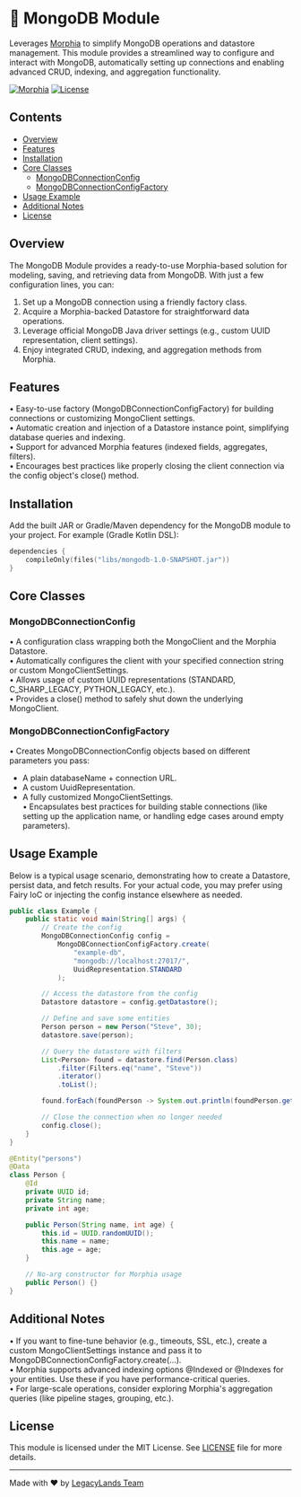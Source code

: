 # 🚀 MongoDB Module

Leverages [Morphia](https://morphia.dev/landing/index.html) to simplify MongoDB operations and datastore management. This module provides a streamlined way to configure and interact with MongoDB, automatically setting up connections and enabling advanced CRUD, indexing, and aggregation functionality.

[![Morphia](https://img.shields.io/badge/Morphia-2.4-blue.svg)](https://morphia.dev/landing/index.html)
[![License](https://img.shields.io/badge/license-MIT-green.svg)](LICENSE)

## Contents
- [Overview](#overview)
- [Features](#features)
- [Installation](#installation)
- [Core Classes](#core-classes)
  - [MongoDBConnectionConfig](#mongodbconnectionconfig)
  - [MongoDBConnectionConfigFactory](#mongodbconnectionconfigfactory)
- [Usage Example](#usage-example)
- [Additional Notes](#additional-notes)
- [License](#license)

## Overview

The MongoDB Module provides a ready-to-use Morphia-based solution for modeling, saving, and retrieving data from MongoDB. With just a few configuration lines, you can:

1. Set up a MongoDB connection using a friendly factory class.  
2. Acquire a Morphia-backed Datastore for straightforward data operations.  
3. Leverage official MongoDB Java driver settings (e.g., custom UUID representation, client settings).  
4. Enjoy integrated CRUD, indexing, and aggregation methods from Morphia.

## Features

• Easy-to-use factory (MongoDBConnectionConfigFactory) for building connections or customizing MongoClient settings.  
• Automatic creation and injection of a Datastore instance point, simplifying database queries and indexing.  
• Support for advanced Morphia features (indexed fields, aggregates, filters).  
• Encourages best practices like properly closing the client connection via the config object's close() method.  

## Installation

Add the built JAR or Gradle/Maven dependency for the MongoDB module to your project. For example (Gradle Kotlin DSL):

```kotlin
dependencies {
    compileOnly(files("libs/mongodb-1.0-SNAPSHOT.jar"))
}
```

## Core Classes

### MongoDBConnectionConfig

• A configuration class wrapping both the MongoClient and the Morphia Datastore.  
• Automatically configures the client with your specified connection string or custom MongoClientSettings.  
• Allows usage of custom UUID representations (STANDARD, C_SHARP_LEGACY, PYTHON_LEGACY, etc.).  
• Provides a close() method to safely shut down the underlying MongoClient.

### MongoDBConnectionConfigFactory

• Creates MongoDBConnectionConfig objects based on different parameters you pass:  
  - A plain databaseName + connection URL.  
  - A custom UuidRepresentation.  
  - A fully customized MongoClientSettings.  
• Encapsulates best practices for building stable connections (like setting up the application name, or handling edge cases around empty parameters).

## Usage Example

Below is a typical usage scenario, demonstrating how to create a Datastore, persist data, and fetch results. For your actual code, you may prefer using Fairy IoC or injecting the config instance elsewhere as needed.

```java
public class Example {
    public static void main(String[] args) {
        // Create the config
        MongoDBConnectionConfig config = 
            MongoDBConnectionConfigFactory.create(
                "example-db", 
                "mongodb://localhost:27017/", 
                UuidRepresentation.STANDARD
            );

        // Access the datastore from the config
        Datastore datastore = config.getDatastore();

        // Define and save some entities
        Person person = new Person("Steve", 30);
        datastore.save(person);

        // Query the datastore with filters
        List<Person> found = datastore.find(Person.class)
            .filter(Filters.eq("name", "Steve"))
            .iterator()
            .toList();

        found.forEach(foundPerson -> System.out.println(foundPerson.getName()));

        // Close the connection when no longer needed
        config.close();
    }
}

@Entity("persons")
@Data
class Person {
    @Id
    private UUID id;
    private String name;
    private int age;

    public Person(String name, int age) {
        this.id = UUID.randomUUID();
        this.name = name;
        this.age = age;
    }

    // No-arg constructor for Morphia usage
    public Person() {}
}
```

## Additional Notes

• If you want to fine-tune behavior (e.g., timeouts, SSL, etc.), create a custom MongoClientSettings instance and pass it to MongoDBConnectionConfigFactory.create(...).  
• Morphia supports advanced indexing options @Indexed or @Indexes for your entities. Use these if you have performance-critical queries.  
• For large-scale operations, consider exploring Morphia's aggregation queries (like pipeline stages, grouping, etc.).

## License

This module is licensed under the MIT License. See [LICENSE](../LICENSE) file for more details.

---


Made with ❤️ by [LegacyLands Team](https://github.com/LegacyLands)

